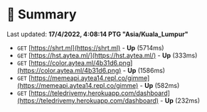 # 📖 Summary
Last updated: **17/4/2022, 4:08:14 PTG "Asia/Kuala_Lumpur"**

- `GET` [https://shrt.ml](https://shrt.ml) - **Up** (5714ms)
- `GET` [https://hst.aytea.ml/](https://hst.aytea.ml/) - **Up** (333ms)
- `GET` [https://color.aytea.ml/4b31d6.png](https://color.aytea.ml/4b31d6.png) - **Up** (1586ms)
- `GET` [https://memeapi.aytea14.repl.co/gimme](https://memeapi.aytea14.repl.co/gimme) - **Up** (582ms)
- `GET` [https://teledrivemy.herokuapp.com/dashboard](https://teledrivemy.herokuapp.com/dashboard) - **Up** (232ms)

